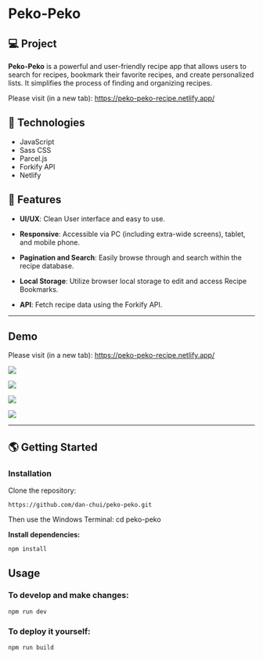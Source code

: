 # Peko-Peko

## 💻 Project

**Peko-Peko** is a powerful and user-friendly recipe app that allows users to search for recipes, bookmark their favorite recipes, and create personalized lists. It simplifies the process of finding and organizing recipes.

Please visit (in a new tab): https://peko-peko-recipe.netlify.app/

## 🚀 Technologies

- JavaScript
- Sass CSS
- Parcel.js
- Forkify API
- Netlify

## 💫 Features

- **UI/UX**: Clean User interface and easy to use.

- **Responsive**: Accessible via PC (including extra-wide screens), tablet, and mobile phone.
  
- **Pagination and Search**: Easily browse through and search within the recipe database.

- **Local Storage**: Utilize browser local storage to edit and access Recipe Bookmarks.

- **API**: Fetch recipe data using the Forkify API.


---

## Demo

Please visit (in a new tab): https://peko-peko-recipe.netlify.app/

![](/assets/screenshot1.webp)

![](/assets/screenshot2.webp)

![](/assets/screenshot3.webp)

![](/assets/screenshot4.webp)

---


## 🌎 Getting Started

### Installation

Clone the repository:

```
https://github.com/dan-chui/peko-peko.git
```

Then use the Windows Terminal: cd peko-peko


**Install dependencies:**

```
npm install
```

## Usage
### To develop and make changes:

```
npm run dev
```

### To deploy it yourself:

```
npm run build
```

